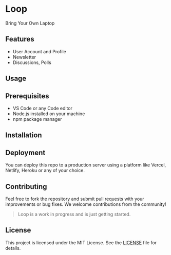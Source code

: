 # Loop
Bring Your Own Laptop

## Features
- User Account and Profile
- Newsletter 
- Discussions, Polls 

## Usage


## Prerequisites

- VS Code or any Code editor
- Node.js installed on your machine
- npm package manager

## Installation

## Deployment

You can deploy this repo to a production server using a platform like Vercel, Netlify, Heroku or any of your choice.

## Contributing

Feel free to fork the repository and submit pull requests with your improvements or bug fixes. We welcome contributions from the community! 
> Loop is a work in progress and is just getting started.

## License

This project is licensed under the MIT License.  See the [LICENSE](https://github.com/thesushilsharma/Loop/blob/main/LICENSE) file for details.